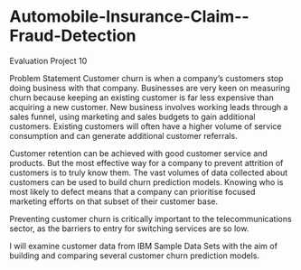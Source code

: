 # Automobile-Insurance-Claim--Fraud-Detection
Evaluation Project 10


Problem Statement
Customer churn is when a company’s customers stop doing business with that company. Businesses are very keen on measuring churn because keeping an existing customer is far less expensive than acquiring a new customer. New business involves working leads through a sales funnel, using marketing and sales budgets to gain additional customers. Existing customers will often have a higher volume of service consumption and can generate additional customer referrals.

Customer retention can be achieved with good customer service and products. But the most effective way for a company to prevent attrition of customers is to truly know them. The vast volumes of data collected about customers can be used to build churn prediction models. Knowing who is most likely to defect means that a company can prioritise focused marketing efforts on that subset of their customer base.

Preventing customer churn is critically important to the telecommunications sector, as the barriers to entry for switching services are so low.

I will examine customer data from IBM Sample Data Sets with the aim of building and comparing several customer churn prediction models.
